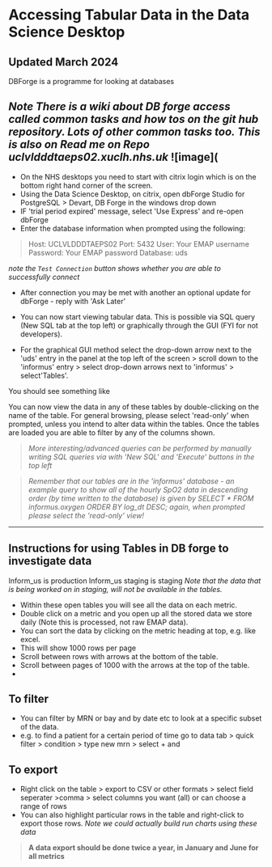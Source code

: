 # Accessing Tabular Data in the Data Science Desktop 

## Updated March 2024

DBForge is a programme for looking at databases

*Note There is a wiki about DB forge access called common tasks and how tos on the git hub repository. Lots of other common tasks too.*
*This is also on Read me on Repo uclvldddtaeps02.xuclh.nhs.uk*
![image](
--------

* On the NHS desktops you need to start with citrix login which is on the bottom right hand corner of the screen. 
* Using the Data Science Desktop, on citrix, open dbForge Studio for PostgreSQL > Devart, DB Forge in the windows drop down
* IF 'trial period expired' message, select 'Use Express' and re-open dbForge
* Enter the database information when prompted using the following:


> Host: UCLVLDDDTAEPS02
Port: 5432
User: Your EMAP username
Password: Your EMAP password
Database: uds

*note the `Test Connection` button shows whether you are able to successfully connect*
 
* After connection you may be met with another an optional update for dbForge - reply with 'Ask Later'
 
* You can now start viewing tabular data. This is possible via SQL query (New SQL tab at the top left) or graphically through the GUI (FYI for not developers). 
 
* For the graphical GUI method select the drop-down arrow next to the 'uds' entry in the panel at the top left of the screen > scroll down to the 'informus' entry > select drop-down arrows next to 'informus' > select'Tables'. 

You should see something like
  
You can now view the data in any of these tables by double-clicking on the name of the table. For general browsing, please select 'read-only' when prompted, unless you intend to alter data within the tables.
Once the tables are loaded you are able to filter by any of the columns shown. 

> *More interesting/advanced queries can be performed by manually writing SQL queries via with 'New SQL' and 'Execute' buttons in the top left*

> *Remember that our tables are in the 'informus' database - an example query to show all of the hourly SpO2 data in descending order (by time written to the database) is given by SELECT * FROM informus.oxygen ORDER BY log_dt DESC; again, when prompted please select the 'read-only' view!*

----------

## Instructions for using Tables in DB forge to investigate data

Inform_us is production 
Inform_us staging is staging
*Note that the data that is being worked on in staging, will not be available in the tables.*

* Within these open tables you will see all the data on each metric. 
* Double click on a metric and you open up all the stored data we store daily (Note this is processed, not raw EMAP data).
* You can sort the data by clicking on the metric heading at top, e.g. like excel.
* This will show 1000 rows per page
* Scroll between rows with arrows at the bottom of the table.
* Scroll between pages of 1000 with the arrows at the top of the table.
* 
## To filter
* You can filter by MRN or bay and by date etc to look at a specific subset of the data.
* e.g. to find a patient for a certain period of time go to data tab > quick filter > condition >  type  new mrn >  select + and 

## To export
* Right click on the table > export to CSV or other formats > select field seperater >comma > select columns you want (all) or can choose a range of rows
* You can also highlight particular rows in the table and right-click to export those rows. 
*Note we could actually build run charts using these data* 

> **A data export should be done twice a year, in January and June for all metrics** 




